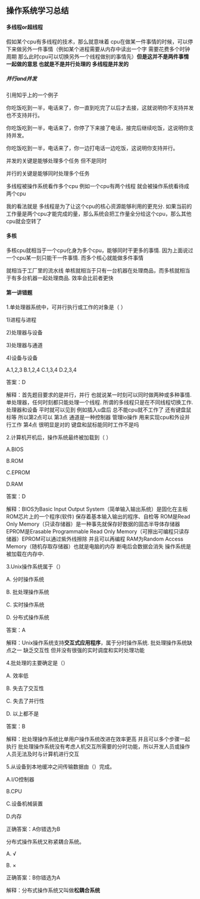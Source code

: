 ## 操作系统学习总结



#### 多线程or超线程 

假如某个cpu有多线程的技术，那么就意味着 cpu在做某一件事情的时候，可以停下来做另外一件事情（例如某个进程需要从内存中读出一个字 需要花费多个时钟周期 那么此时cpu可以切换另外一个线程做别的事情先）**但是这并不是两件事情一起做的意思 也就是不是并行处理的 多线程是并发的**

##### 并行and并发

引用知乎上的一个例子

你吃饭吃到一半，电话来了，你一直到吃完了以后才去接，这就说明你不支持并发也不支持并行。

你吃饭吃到一半，电话来了，你停了下来接了电话，接完后继续吃饭，这说明你支持并发。 

你吃饭吃到一半，电话来了，你一边打电话一边吃饭，这说明你支持并行。 

并发的关键是能够处理多个任务 但不是同时

并行的关键是能够同时处理多个任务



多线程被操作系统看作多个cpu 例如一个cpu有两个线程 就会被操作系统看待成两个cpu

我的看法就是 多线程是为了让这个cpu的核心资源能够利用的更充分. 如果当前的工作量是两个cpu才能完成的量，那么系统会把工作量全分给这个cpu，那么其他cpu就会空转了



#### 多核

多核cpu就相当于一个cpu化身为多个cpu，能够同时干更多的事情. 因为上面说过一个cpu某一刻只能干一件事情. 而多个核心就能做多件事情

就相当于工厂里的流水线 单核就相当于只有一台机器在处理商品，而多核就相当于有多台机器一起处理商品. 效率会比前者更快



#### 第一讲错题

1.单处理器系统中，可并行执行或工作的对象是（ ） 

1)进程与进程

2)处理器与设备

3)处理器与通道

4)设备与设备

A.1,2,3   B.1,2,4  C.1,3,4  D.2,3,4



答案：D

解释：首先题目要求的是并行，并行 也就说某一时刻可以同时做两种或多种事情. 单处理器，任何时刻都只能处理一个线程. 所谓的多线程只是在不同线程切换工作.  处理器和设备 平时就可以见到 例如插入u盘后 总不能cpu就不工作了 还有键盘鼠标等 所以第2点可以  第3点 通道是一种控制器 管理io操作 用来实现cpu和外设并行工作 第4点 很明显是对的 键盘和鼠标能同时工作不是吗



2.计算机开机后，操作系统最终被加载到（ ）

A.BIOS

B.ROM

C.EPROM

D.RAM



答案：D

解释：BIOS为Basic Input Output System（简单输入输出系统）是固化在主板ROM芯片上的一个程序(软件) 保存着基本输入输出的程序、自检等  ROM是Read Only Memory（只读存储器）是一种事先就保存好数据的固态半导体存储器  EPROM是Erasable Programmable Read Only Memory（可擦出可编程只读存储器）EPROM可以通过紫外线擦除 并且可以再编程 RAM为Random Access Memory（随机存取存储器）也就是电脑的内存 断电后会数据会消失 操作系统是被加载在内存中.



3.Unix操作系统属于（）

A. 分时操作系统

B. 批处理操作系统

C. 实时操作系统

D. 分布式操作系统



答案：A

解释：Unix操作系统支持**交互式应用程序**，属于分时操作系统. 批处理操作系统缺点之一 缺乏交互性 但并没有很强的实时调度和实时处理功能



4.批处理的主要确定是（）

A. 效率低

B. 失去了交互性

C. 失去了并行性

D. 以上都不是



答案：B

解释：批处理操作系统比单用户操作系统改进在效率更高 并且可以多个步骤一起执行 批处理操作系统没有考虑人机交互所需要的分时功能，所以开发人员或操作人员无法及时与计算机进行交互 



5.从设备到本地缓冲之间传输数据由（）完成。

A.I/O控制器

B.CPU

C.设备机械装置

D.内存

正确答案：A你错选为B




分布式操作系统又称紧耦合系统。

A. √

B. ×

正确答案：B你错选为A



解释：分布式操作系统又叫做**松耦合系统**